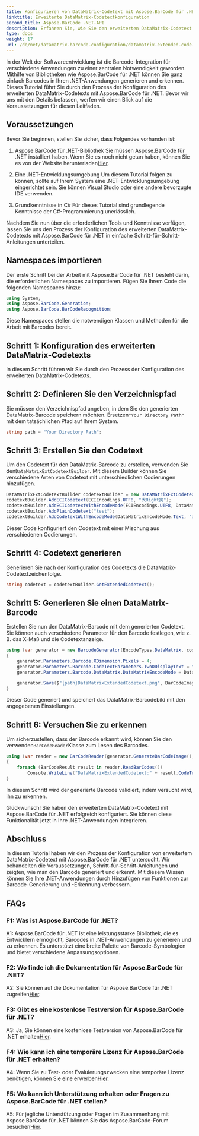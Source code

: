 ```yaml
---
title: Konfigurieren von DataMatrix-Codetext mit Aspose.BarCode für .NET
linktitle: Erweiterte DataMatrix-Codetextkonfiguration
second_title: Aspose.BarCode .NET-API
description: Erfahren Sie, wie Sie den erweiterten DataMatrix-Codetext mit Aspose.BarCode für .NET konfigurieren. Generieren, erkennen und integrieren Sie Barcodes in Ihre .NET-Anwendungen.
type: docs
weight: 17
url: /de/net/datamatrix-barcode-configuration/datamatrix-extended-code-text-configuration/
---
```

In der Welt der Softwareentwicklung ist die Barcode-Integration für verschiedene Anwendungen zu einer zentralen Notwendigkeit geworden. Mithilfe von Bibliotheken wie Aspose.BarCode für .NET können Sie ganz einfach Barcodes in Ihren .NET-Anwendungen generieren und erkennen. Dieses Tutorial führt Sie durch den Prozess der Konfiguration des erweiterten DataMatrix-Codetexts mit Aspose.BarCode für .NET. Bevor wir uns mit den Details befassen, werfen wir einen Blick auf die Voraussetzungen für diesen Leitfaden.

## Voraussetzungen

Bevor Sie beginnen, stellen Sie sicher, dass Folgendes vorhanden ist:

1. Aspose.BarCode für .NET-Bibliothek
Sie müssen Aspose.BarCode für .NET installiert haben. Wenn Sie es noch nicht getan haben, können Sie es von der Website herunterladen[Hier](https://releases.aspose.com/barcode/net/).

2. Eine .NET-Entwicklungsumgebung
Um diesem Tutorial folgen zu können, sollte auf Ihrem System eine .NET-Entwicklungsumgebung eingerichtet sein. Sie können Visual Studio oder eine andere bevorzugte IDE verwenden.

3. Grundkenntnisse in C#
Für dieses Tutorial sind grundlegende Kenntnisse der C#-Programmierung unerlässlich.

Nachdem Sie nun über die erforderlichen Tools und Kenntnisse verfügen, lassen Sie uns den Prozess der Konfiguration des erweiterten DataMatrix-Codetexts mit Aspose.BarCode für .NET in einfache Schritt-für-Schritt-Anleitungen unterteilen.

## Namespaces importieren

Der erste Schritt bei der Arbeit mit Aspose.BarCode für .NET besteht darin, die erforderlichen Namespaces zu importieren. Fügen Sie Ihrem Code die folgenden Namespaces hinzu:

```csharp
using System;
using Aspose.BarCode.Generation;
using Aspose.BarCode.BarCodeRecognition;
```

Diese Namespaces stellen die notwendigen Klassen und Methoden für die Arbeit mit Barcodes bereit.

## Schritt 1: Konfiguration des erweiterten DataMatrix-Codetexts

In diesem Schritt führen wir Sie durch den Prozess der Konfiguration des erweiterten DataMatrix-Codetexts.

## Schritt 2: Definieren Sie den Verzeichnispfad

 Sie müssen den Verzeichnispfad angeben, in dem Sie den generierten DataMatrix-Barcode speichern möchten. Ersetzen`"Your Directory Path"` mit dem tatsächlichen Pfad auf Ihrem System.

```csharp
string path = "Your Directory Path";
```

## Schritt 3: Erstellen Sie den Codetext

 Um den Codetext für den DataMatrix-Barcode zu erstellen, verwenden Sie den`DataMatrixExtCodetextBuilder`. Mit diesem Builder können Sie verschiedene Arten von Codetext mit unterschiedlichen Codierungen hinzufügen.

```csharp
DataMatrixExtCodetextBuilder codetextBuilder = new DataMatrixExtCodetextBuilder();
codetextBuilder.AddECICodetext(ECIEncodings.UTF8, "犬Right狗");
codetextBuilder.AddECICodetextWithEncodeMode(ECIEncodings.UTF8, DataMatrixEncodeMode.C40, "ABCDE");
codetextBuilder.AddPlainCodetext("test");
codetextBuilder.AddCodetextWithEncodeMode(DataMatrixEncodeMode.Text, "abcde");
```

Dieser Code konfiguriert den Codetext mit einer Mischung aus verschiedenen Codierungen.

## Schritt 4: Codetext generieren

Generieren Sie nach der Konfiguration des Codetexts die DataMatrix-Codetextzeichenfolge.

```csharp
string codetext = codetextBuilder.GetExtendedCodetext();
```

## Schritt 5: Generieren Sie einen DataMatrix-Barcode

Erstellen Sie nun den DataMatrix-Barcode mit dem generierten Codetext. Sie können auch verschiedene Parameter für den Barcode festlegen, wie z. B. das X-Maß und die Codetextanzeige.

```csharp
using (var generator = new BarcodeGenerator(EncodeTypes.DataMatrix, codetext))
{
    generator.Parameters.Barcode.XDimension.Pixels = 4;
    generator.Parameters.Barcode.CodeTextParameters.TwoDDisplayText = "Extended Codetext";
    generator.Parameters.Barcode.DataMatrix.DataMatrixEncodeMode = DataMatrixEncodeMode.ExtendedCodetext;

    generator.Save($"{path}DataMatrixExtendedCodetext.png", BarCodeImageFormat.Png);
}
```

Dieser Code generiert und speichert das DataMatrix-Barcodebild mit den angegebenen Einstellungen.

## Schritt 6: Versuchen Sie zu erkennen

 Um sicherzustellen, dass der Barcode erkannt wird, können Sie den verwenden`BarCodeReader`Klasse zum Lesen des Barcodes.

```csharp
using (var reader = new BarCodeReader(generator.GenerateBarCodeImage(), DecodeType.DataMatrix))
{
    foreach (BarCodeResult result in reader.ReadBarCodes())
        Console.WriteLine("DataMatrixExtendedCodetext:" + result.CodeText);
}
```

In diesem Schritt wird der generierte Barcode validiert, indem versucht wird, ihn zu erkennen.

Glückwunsch! Sie haben den erweiterten DataMatrix-Codetext mit Aspose.BarCode für .NET erfolgreich konfiguriert. Sie können diese Funktionalität jetzt in Ihre .NET-Anwendungen integrieren.

## Abschluss

In diesem Tutorial haben wir den Prozess der Konfiguration von erweitertem DataMatrix-Codetext mit Aspose.BarCode für .NET untersucht. Wir behandelten die Voraussetzungen, Schritt-für-Schritt-Anleitungen und zeigten, wie man den Barcode generiert und erkennt. Mit diesem Wissen können Sie Ihre .NET-Anwendungen durch Hinzufügen von Funktionen zur Barcode-Generierung und -Erkennung verbessern.

## FAQs

### F1: Was ist Aspose.BarCode für .NET?

A1: Aspose.BarCode für .NET ist eine leistungsstarke Bibliothek, die es Entwicklern ermöglicht, Barcodes in .NET-Anwendungen zu generieren und zu erkennen. Es unterstützt eine breite Palette von Barcode-Symbologien und bietet verschiedene Anpassungsoptionen.

### F2: Wo finde ich die Dokumentation für Aspose.BarCode für .NET?

A2: Sie können auf die Dokumentation für Aspose.BarCode für .NET zugreifen[Hier](https://reference.aspose.com/barcode/net/).

### F3: Gibt es eine kostenlose Testversion für Aspose.BarCode für .NET?

 A3: Ja, Sie können eine kostenlose Testversion von Aspose.BarCode für .NET erhalten[Hier](https://releases.aspose.com/).

### F4: Wie kann ich eine temporäre Lizenz für Aspose.BarCode für .NET erhalten?

 A4: Wenn Sie zu Test- oder Evaluierungszwecken eine temporäre Lizenz benötigen, können Sie eine erwerben[Hier](https://purchase.aspose.com/temporary-license/).

### F5: Wo kann ich Unterstützung erhalten oder Fragen zu Aspose.BarCode für .NET stellen?

 A5: Für jegliche Unterstützung oder Fragen im Zusammenhang mit Aspose.BarCode für .NET können Sie das Aspose.BarCode-Forum besuchen[Hier](https://forum.aspose.com/c/barcode/13).